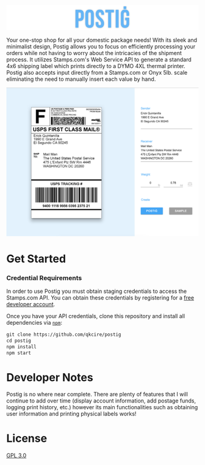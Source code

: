 ![postig logo](./docs/images/title.png?raw=true)

Your one-stop shop for all your domestic package needs! With its sleek and minimalist design, Postig allows you to focus on efficiently processing your orders while not having to worry about the intricacies of the shipment process. It utilizes Stamps.com's Web Service API to generate a standard 4x6 shipping label which prints directly to a DYMO 4XL thermal printer. Postig also accepts input directly from a Stamps.com or Onyx 5lb. scale eliminating the need to manually insert each value by hand.

![main screen](./docs/images/main.png?raw=true)

# Get Started
### Credential Requirements
In order to use Postig you must obtain staging credentials to access the Stamps.com API. You can obtain these credentials by registering for a [free developer account](http://developer.stamps.com/developer/).

Once you have your API credentials, clone this repository and install all dependencies via [`npm`](https://docs.npmjs.com/):
```
git clone https://github.com/qkcire/postig
cd postig
npm install
npm start
```

# Developer Notes
Postig is no where near complete. There are plenty of features that I will continue to add over time (display account information, add postage funds, logging print history, etc.) however its main functionalities such as obtaining user information and printing physical labels works!

# License
[GPL 3.0](https://github.com/qkcire/postig/blob/master/LICENSE)
